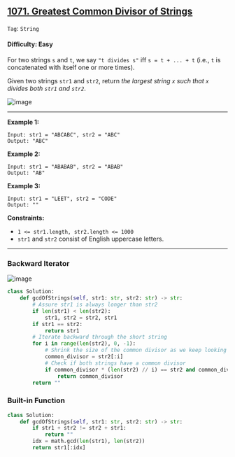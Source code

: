 ## [1071. Greatest Common Divisor of Strings](https://leetcode.com/problems/greatest-common-divisor-of-strings)

```Tag```: ```String```

#### Difficulty: Easy

For two strings ```s``` and ```t```, we say ```"t divides s"``` iff ```s = t + ... + t``` (i.e., ```t``` is concatenated with itself one or more times).

Given two strings ```str1``` and ```str2```, return _the largest string ```x``` such that ```x``` divides both ```str1``` and ```str2```_.

![image](https://user-images.githubusercontent.com/35042430/215970545-4684fa06-a2f0-40ba-8c00-94fcf5037e59.png)

---

__Example 1:__
```
Input: str1 = "ABCABC", str2 = "ABC"
Output: "ABC"
```

__Example 2:__
```
Input: str1 = "ABABAB", str2 = "ABAB"
Output: "AB"
```

__Example 3:__
```
Input: str1 = "LEET", str2 = "CODE"
Output: ""
```

__Constraints:__

- ```1 <= str1.length, str2.length <= 1000```
- ```str1``` and ```str2``` consist of English uppercase letters.

---

### Backward Iterator

![image](https://leetcode.com/problems/greatest-common-divisor-of-strings/solutions/3024822/Figures/1071/bf1.png)

```Python
class Solution:
    def gcdOfStrings(self, str1: str, str2: str) -> str:
        # Assure str1 is always longer than str2
        if len(str1) < len(str2):
            str1, str2 = str2, str1
        if str1 == str2:
            return str1
        # Iterate backward through the short string
        for i in range(len(str2), 0, -1):
            # Shrink the size of the common divisor as we keep looking
            common_divisor = str2[:i]
            # Check if both strings have a common divisor
            if common_divisor * (len(str2) // i) == str2 and common_divisor * (len(str1) // i) == str1:
                return common_divisor
        return ""
```

### Built-in Function

```Python
class Solution:
    def gcdOfStrings(self, str1: str, str2: str) -> str:
        if str1 + str2 != str2 + str1:
            return ""
        idx = math.gcd(len(str1), len(str2))
        return str1[:idx]
```
